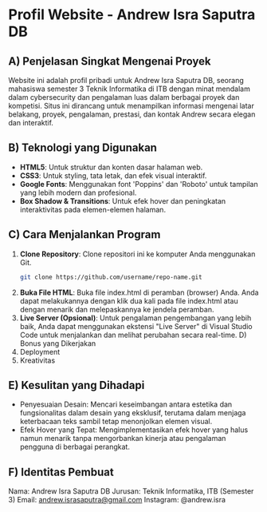 # Profil Website - Andrew Isra Saputra DB

## A) Penjelasan Singkat Mengenai Proyek

Website ini adalah profil pribadi untuk Andrew Isra Saputra DB, seorang mahasiswa semester 3 Teknik Informatika di ITB dengan minat mendalam dalam cybersecurity dan pengalaman luas dalam berbagai proyek dan kompetisi. Situs ini dirancang untuk menampilkan informasi mengenai latar belakang, proyek, pengalaman, prestasi, dan kontak Andrew secara elegan dan interaktif.

## B) Teknologi yang Digunakan

- **HTML5**: Untuk struktur dan konten dasar halaman web.
- **CSS3**: Untuk styling, tata letak, dan efek visual interaktif.
- **Google Fonts**: Menggunakan font 'Poppins' dan 'Roboto' untuk tampilan yang lebih modern dan profesional.
- **Box Shadow & Transitions**: Untuk efek hover dan peningkatan interaktivitas pada elemen-elemen halaman.

## C) Cara Menjalankan Program

1. **Clone Repository**: Clone repositori ini ke komputer Anda menggunakan Git.
   ```bash
   git clone https://github.com/username/repo-name.git
2. **Buka File HTML**: Buka file index.html di peramban (browser) Anda.
Anda dapat melakukannya dengan klik dua kali pada file index.html atau dengan menarik dan melepaskannya ke jendela peramban.
3. **Live Server (Opsional)**: Untuk pengalaman pengembangan yang lebih baik, Anda dapat menggunakan ekstensi "Live Server" di Visual Studio Code untuk menjalankan dan melihat perubahan secara real-time.
D) Bonus yang Dikerjakan
 1. Deployment
 2. Kreativitas

## E) Kesulitan yang Dihadapi
- Penyesuaian Desain: Mencari keseimbangan antara estetika dan fungsionalitas dalam desain yang eksklusif, terutama dalam menjaga keterbacaan teks sambil tetap menonjolkan elemen visual.
- Efek Hover yang Tepat: Mengimplementasikan efek hover yang halus namun menarik tanpa mengorbankan kinerja atau pengalaman pengguna di berbagai perangkat.

## F) Identitas Pembuat
Nama: Andrew Isra Saputra DB
Jurusan: Teknik Informatika, ITB (Semester 3)
Email: andrew.israsaputra@gmail.com
Instagram: @andrew.isra

